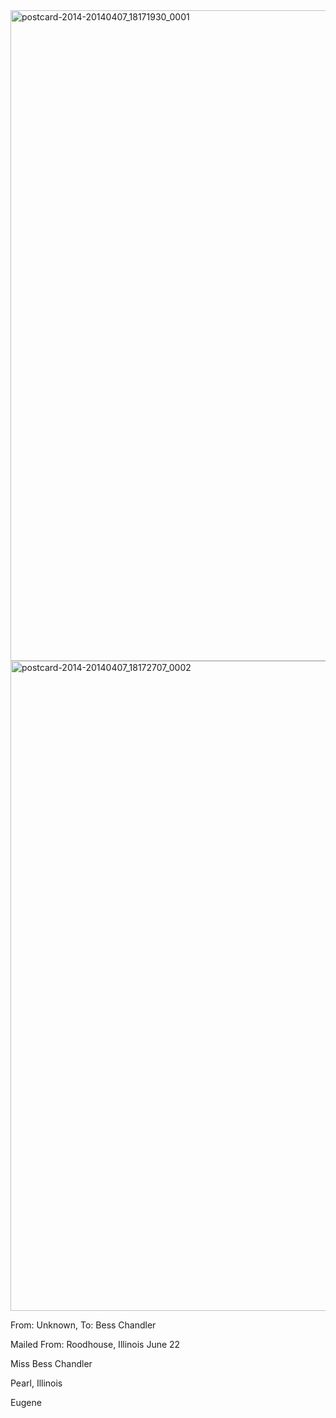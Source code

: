 <html><body><a href="http://107.170.91.122/wp-content/uploads/2014/04/postcard-2014-20140407_18171930_0001.jpg"><img class="alignnone size-full wp-image-65" src="http://107.170.91.122/wp-content/uploads/2014/04/postcard-2014-20140407_18171930_0001.jpg" alt="postcard-2014-20140407_18171930_0001" width="1518" height="1041"></a><a href="http://107.170.91.122/wp-content/uploads/2014/04/postcard-2014-20140407_18172707_0002.jpg"><img class="alignnone size-full wp-image-64" src="http://107.170.91.122/wp-content/uploads/2014/04/postcard-2014-20140407_18172707_0002.jpg" alt="postcard-2014-20140407_18172707_0002" width="1564" height="1040"></a><a href="http://107.170.91.122/wp-content/uploads/2014/04/postcard-2014-20140407_18171930_0001.jpg">

</a>



From: Unknown, To: Bess Chandler

Mailed From: Roodhouse, Illinois June 22



Miss Bess Chandler

Pearl, Illinois



Eugene



 </body></html>